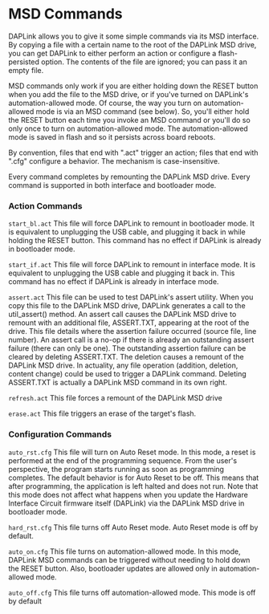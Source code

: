 # MSD Commands

DAPLink allows you to give it some simple commands via its MSD interface. By 
copying a file with a certain name to the root of the DAPLink MSD drive, you 
can get DAPLink to either perform an action or configure a flash-persisted 
option. The contents of the file are ignored; you can pass it an empty file.

MSD commands only work if you are either holding down the RESET button 
when you add the file to the MSD drive, or if you've turned on DAPLink's 
automation-allowed mode. Of course, the way you turn on automation-allowed 
mode is via an MSD command (see below).  So, you'll either hold the RESET 
button each time you invoke an MSD command or you'll do so only once to turn 
on automation-allowed mode. The automation-allowed mode is saved in flash and 
so it persists across board reboots.

By convention, files that end with ".act" trigger an action; files that end 
with ".cfg" configure a behavior. The mechanism is case-insensitive.

Every command completes by remounting the DAPLink MSD drive. Every command 
is supported in both interface and bootloader mode.

### Action Commands

`start_bl.act` This file will force DAPLink to remount in bootloader mode. 
It is equivalent to unplugging the USB cable, and plugging it back in while 
holding the RESET button. This command has no effect if DAPLink is already 
in bootloader mode.

`start_if.act` This file will force DAPLink to remount in interface mode. It 
is equivalent to unplugging the USB cable and plugging it back in. This command 
has no effect if DAPLink is already in interface mode.

`assert.act` This file can be used to test DAPLink's assert utility. When you 
copy this file to the DAPLink MSD drive, DAPLink generates a call to the 
util_assert() method. An assert call causes the DAPLink MSD drive to remount
with an additional file, ASSERT.TXT, appearing at the root of the drive. This file
details where the assertion failure occurred (source file, line number). An
assert call is a no-op if there is already an outstanding assert failure (there 
can only be one). The outstanding assertion failure can be cleared by deleting
ASSERT.TXT. The deletion causes a remount of the DAPLink MSD drive. In actuality, 
any file operation (addition, deletion, content change) could be used to trigger 
a DAPLink command. Deleting ASSERT.TXT is actually a DAPLink MSD command in its 
own right.

`refresh.act` This file forces a remount of the DAPLink MSD drive

`erase.act` This file triggers an erase of the target's flash.

### Configuration Commands

`auto_rst.cfg` This file will turn on Auto Reset mode. In this mode, 
a reset is performed at the end of the programming sequence. From the 
user's perspective, the program starts running as soon as programming 
completes. The default behavior is for Auto Reset to be off. This means that
after programming, the application is left halted and does not run. Note that 
this mode does not affect what happens when you update the Hardware 
Interface Circuit firmware itself (DAPLink) via the DAPLink MSD drive in 
bootloader mode.

`hard_rst.cfg` This file turns off Auto Reset mode. Auto Reset mode is off by 
default.


`auto_on.cfg` This file turns on automation-allowed mode. In this mode, DAPLink 
MSD commands can be triggered without needing to hold down the RESET button. Also, 
bootloader updates are allowed only in automation-allowed mode.

`auto_off.cfg` This file turns off automation-allowed mode. This mode
is off by default